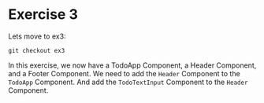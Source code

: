 # Exercise 3

Lets move to ex3:

    git checkout ex3

In this exercise, we now have a TodoApp Component, a Header Component, and a Footer Component.  We need to add the `Header` Component to the `TodoApp` 
Component.  And add the `TodoTextInput` Component to the `Header` Component.
